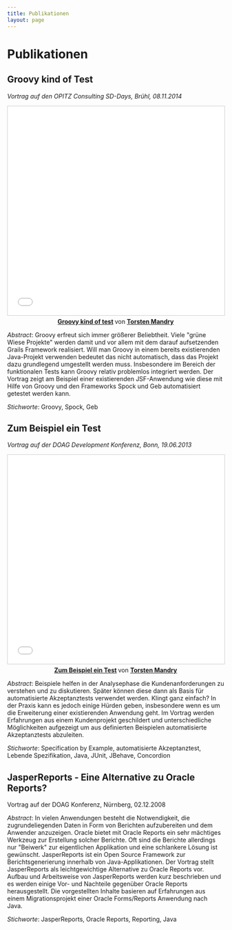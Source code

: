 ```yaml
---
title: Publikationen
layout: page
---
```


Publikationen
=============

Groovy kind of Test
-------------------

*Vortrag auf den OPITZ Consulting SD-Days, Brühl, 08.11.2014*

<div style="text-align: center;">
<iframe src="//www.slideshare.net/slideshow/embed_code/key/zK1PAJ2x1VLOsE" width="595" height="485" frameborder="0" marginwidth="0" marginheight="0" scrolling="no" style="border:1px solid #CCC; border-width:1px; margin-bottom:5px; max-width: 100%;" allowfullscreen> </iframe> <div style="margin-bottom:5px"> <strong> <a href="//www.slideshare.net/torstenmandry/groovy-kind-of-test" title="Groovy kind of test" target="_blank">Groovy kind of test</a> </strong> von <strong><a target="_blank" href="//www.slideshare.net/torstenmandry">Torsten Mandry</a></strong> </div>
</div>

*Abstract*: Groovy erfreut sich immer größerer Beliebtheit. Viele "grüne 
Wiese Projekte" werden damit und vor allem mit dem darauf aufsetzenden 
Grails Framework realisiert. Will man Groovy in einem bereits 
existierenden Java-Projekt verwenden bedeutet das nicht automatisch, 
dass das Projekt dazu grundlegend umgestellt werden muss. Insbesondere 
im Bereich der funktionalen Tests kann Groovy relativ problemlos 
integriert werden. Der Vortrag zeigt am Beispiel einer existierenden 
JSF-Anwendung wie diese mit Hilfe von Groovy und den Frameworks Spock 
und Geb automatisiert getestet werden kann. 

*Stichworte*: Groovy, Spock, Geb


Zum Beispiel ein Test
---------------------

*Vortrag auf der DOAG Development Konferenz, Bonn, 19.06.2013*

<div style="text-align: center;">
<iframe src="//www.slideshare.net/slideshow/embed_code/key/AzeJkhk7awOd5M" width="595" height="485" frameborder="0" marginwidth="0" marginheight="0" scrolling="no" style="border:1px solid #CCC; border-width:1px; margin-bottom:5px; max-width: 100%;" allowfullscreen> </iframe> <div style="margin-bottom:5px"> <strong> <a href="//www.slideshare.net/torstenmandry/vortrag-zum-beispiel-ein-test" title="Zum Beispiel ein Test" target="_blank">Zum Beispiel ein Test</a> </strong> von <strong><a target="_blank" href="//www.slideshare.net/torstenmandry">Torsten Mandry</a></strong> </div>
</div>

*Abstract*: Beispiele helfen in der Analysephase die Kundenanforderungen 
zu verstehen und zu diskutieren. Später können diese dann als Basis für 
automatisierte Akzeptanztests verwendet werden. Klingt ganz einfach? In 
der Praxis kann es jedoch einige Hürden geben, insbesondere wenn es um 
die Erweiterung einer existierenden Anwendung geht. Im Vortrag werden 
Erfahrungen aus einem Kundenprojekt geschildert und unterschiedliche 
Möglichkeiten aufgezeigt um aus definierten Beispielen automatisierte 
Akzeptanztests abzuleiten.

*Stichworte*: Specification by Example, automatisierte Akzeptanztest, 
Lebende Spezifikation, Java, JUnit, JBehave, Concordion


JasperReports - Eine Alternative zu Oracle Reports?
---------------------------------------------------

Vortrag auf der DOAG Konferenz, Nürnberg, 02.12.2008

*Abstract*: In vielen Anwendungen besteht die Notwendigkeit, die 
zugrundeliegenden Daten in Form von Berichten aufzubereiten und dem 
Anwender anzuzeigen. Oracle bietet mit Oracle Reports ein sehr mächtiges 
Werkzeug zur Erstellung solcher Berichte. Oft sind die Berichte 
allerdings nur "Beiwerk" zur eigentlichen Applikation und eine 
schlankere Lösung ist gewünscht. JasperReports ist ein Open Source 
Framework zur Berichtsgenerierung innerhalb von Java-Applikationen. 
Der Vortrag stellt JasperReports als leichtgewichtige Alternative zu 
Oracle Reports vor. Aufbau und Arbeitsweise von JasperReports werden 
kurz beschrieben und es werden einige Vor- und Nachteile gegenüber 
Oracle Reports herausgestellt. Die vorgestellten Inhalte basieren auf 
Erfahrungen aus einem Migrationsprojekt einer Oracle Forms/Reports 
Anwendung nach Java.

*Stichworte*: JasperReports, Oracle Reports, Reporting, Java
